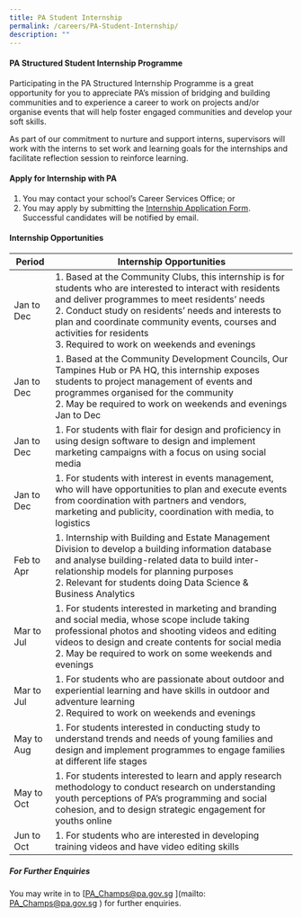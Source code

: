```yaml
---
title: PA Student Internship
permalink: /careers/PA-Student-Internship/
description: ""
---
```

#### PA Structured Student Internship Programme

Participating in the PA Structured Internship Programme is a great opportunity for you to appreciate PA’s mission of bridging and building communities and to experience a career to work on projects and/or organise events that will help foster engaged communities and develop your soft skills.

 As part of our commitment to nurture and support interns, supervisors will work with the interns to set work and learning goals for the internships and facilitate reflection session to reinforce learning.

#### Apply for Internship with PA

1. You may contact your school’s Career Services Office; or
2. You may apply by submitting the <a href="https://form.gov.sg/#!/5c7e4317e3264100179f5f12" target="\_blank">Internship Application Form</a>. Successful candidates will be notified by email.

#### Internship Opportunities





| Period | Internship Opportunities |
| -------- | -------- | 
| Jan to Dec     |  1. Based at the Community Clubs, this internship is for students who are interested to interact with residents and deliver programmes to meet residents’ needs<br>  2. Conduct study on residents’ needs and interests to plan and coordinate community events, courses and activities for residents <br>  3. Required to work on weekends and evenings     |
| Jan to Dec | 1. Based at the Community Development Councils, Our Tampines Hub or PA HQ, this internship exposes students to project management of events and programmes organised for the community<br> 2. May be required to work on weekends and evenings Jan to Dec |
| Jan to Dec | 1.  For students with flair for design and proficiency in using design software to design and implement marketing campaigns with a focus on using social media |
| Jan to Dec  | 1. For students with interest in events management, who will have opportunities to plan and execute events from coordination with partners and vendors, marketing and publicity, coordination with media, to logistics |
| Feb to Apr | 1. Internship with Building and Estate Management Division to develop a building information database and analyse building-related data to build inter-relationship models for planning purposes <br> 2. Relevant for students doing Data Science & Business Analytics  |
| Mar to Jul |  1. For students interested in marketing and branding and social media, whose scope include taking professional photos and shooting videos and editing videos to design and create contents for social media <br> 2. May be required to work on some weekends and evenings |
| Mar to Jul | 1. For students who are passionate about outdoor and experiential learning and have skills in outdoor and adventure learning<br> 2.  Required to work on weekends and evenings |
| May to Aug | 1. For students interested in conducting study to understand trends and needs of young families and design and implement programmes to engage families at different life stages |
| May to Oct | 1. For students interested to learn and apply research methodology to conduct research on understanding youth perceptions of PA’s programming and social cohesion, and to design strategic engagement for youths online |
| Jun to Oct  | 1. For students who are interested in developing training videos and have video editing skills |

##### For Further Enquiries
You may write in to [PA_Champs@pa.gov.sg ](mailto: PA_Champs@pa.gov.sg ) for further enquiries.